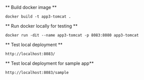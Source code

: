
** Build docker image **

```
docker build -t app3-tomcat .
```

** Run docker locally for testing **

```
docker run -dit --name app3-tomcat -p 8083:8080 app3-tomcat
```

** Test local deployment **

```
http://localhost:8083/

```

** Test local deployment for sample app**

```
http://localhost:8083/sample
```
